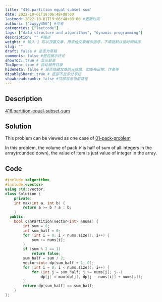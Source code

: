 ```yaml
---
title: "416.partition equal subset sum"
date: 2022-10-01T19:06:48+08:00
lastmod: 2022-10-01T19:06:48+08:00 #更新时间
authors: ["zwyyy456"] #作者
categories: ["leetcode"]
tags: ["data structure and algorithms", "dynamic programming"]
description: "" #描述
weight: # 输入 1 可以顶置文章，用来给文章展示排序，不填就默认按时间排序
slug: ""
draft: false # 是否为草稿
comments: false #是否展示评论
showToc: true # 显示目录
TocOpen: true # 自动展开目录
hidemeta: false # 是否隐藏文章的元信息，如发布日期、作者等
disableShare: true # 底部不显示分享栏
showbreadcrumbs: false #顶部显示当前路径
---
```

## Description
[416.partition-equal-subset-sum](https://leetcode.com/problems/partition-equal-subset-sum/)

## Solution
This problem can be viewed as one case of [01-pack-problem](https://zwyyy456.vercel.app/posts/tech/01-pack-problem/)

In this problem, the volume of pack $V$ is half of sum of all integers in the array(rounded down), the value of item is just value of integer in the array.

## Code
```cpp
#include <algorithm>
#include <vector>
using std::vector;
class Solution {
    private:
    int max(int a, int b) {
        return a >= b ? a : b;
    }
  public:
    bool canPartition(vector<int> &nums) {
        int sum = 0;
        int sum_half = 0;
        for (int i = 0; i < nums.size(); i++) {
            sum += nums[i];
        }
        if (sum % 2 == 1)
            return false;
        sum_half = sum / 2;
        vector<int> dp(sum_half + 1, 0);
        for (int i = 0; i < nums.size(); i++) {
            for (int j = sum_half; j >= nums[i]; j--)
                dp[j] = max(dp[j], dp[j - nums[i]] + nums[i]);
        }
        return dp[sum_half] == sum_half;
    }
};
```
